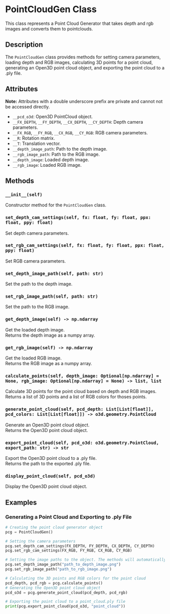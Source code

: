 # PointCloudGen Class

This class represents a Point Cloud Generator that takes depth and rgb images and converts them to pointclouds.

## Description

The `PointCloudGen` class provides methods for setting camera parameters, loading depth and RGB images, calculating 3D points for a point cloud, generating an Open3D point cloud object, and exporting the point cloud to a .ply file.

## Attributes

**Note:** Attributes with a double underscore prefix are private and cannot not be accessed directly.

- `__pcd_o3d`: Open3D PointCloud object.
- `__FX_DEPTH`, `__FY_DEPTH`, `__CX_DEPTH`, `__CY_DEPTH`: Depth camera parameters.
- `__FX_RGB`, `__FY_RGB`, `__CX_RGB`, `__CY_RGB`: RGB camera parameters.
- `__R`: Rotation matrix.
- `__T`: Translation vector.
- `__depth_image_path`: Path to the depth image.
- `__rgb_image_path`: Path to the RGB image.
- `__depth_image`: Loaded depth image.
- `__rgb_image`: Loaded RGB image.

## Methods

### `__init__(self)`

Constructor method for the `PointCloudGen` class.

### `set_depth_cam_settings(self, fx: float, fy: float, ppx: float, ppy: float)`

Set depth camera parameters.

### `set_rgb_cam_settings(self, fx: float, fy: float, ppx: float, ppy: float)`

Set RGB camera parameters.

### `set_depth_image_path(self, path: str)`

Set the path to the depth image.

### `set_rgb_image_path(self, path: str)`

Set the path to the RGB image.

### `get_depth_image(self) -> np.ndarray`

Get the loaded depth image.  
Returns the depth image as a numpy array.

### `get_rgb_image(self) -> np.ndarray`

Get the loaded RGB image.  
Returns the RGB image as a numpy array.

### `calculate_points(self, depth_image: Optional[np.ndarray] = None, rgb_image: Optional[np.ndarray] = None) -> list, list`

Calculate 3D points for the point cloud based on depth and RGB images.  
Returns a list of 3D points and a list of RGB colors for thoses points.

### `generate_point_cloud(self, pcd_depth: List[List[float]], pcd_colors: List[List[float]]) -> o3d.geometry.PointCloud`

Generate an Open3D point cloud object.  
Returns the Open3D point cloud object.

### `export_point_cloud(self, pcd_o3d: o3d.geometry.PointCloud, export_path: str) -> str`

Export the Open3D point cloud to a .ply file.  
Returns the path to the exported .ply file.

### `display_point_cloud(self, pcd_o3d)`

Display the Open3D point cloud object.

## Examples

### Generating a Point Cloud and Exporting to .ply File

```python
# Creating the point cloud generator object
pcg = PointCloudGen()

# Setting the camera parameters
pcg.set_depth_cam_settings(FX_DEPTH, FY_DEPTH, CX_DEPTH, CY_DEPTH)
pcg.set_rgb_cam_settings(FX_RGB, FY_RGB, CX_RGB, CY_RGB)

# Setting the image paths to the object. The methods will automatically read the images
pcg.set_depth_image_path("path_to_depth_image.png")
pcg.set_rgb_image_path("path_to_rgb_image.png")

# Calculating the 3D points and RGB colors for the point cloud
pcd_depth, pcd_rgb = pcg.calculate_points()
# Generating the Open3D point cloud object
pcd_o3d = pcg.generate_point_cloud(pcd_depth, pcd_rgb)

# Exporting the point cloud to a point_cloud.ply file
print(pcg.export_point_cloud(pcd_o3d, "point_cloud"))
```